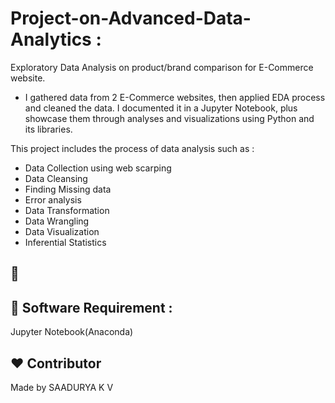 #                                    Project-on-Advanced-Data-Analytics :
Exploratory Data Analysis on product/brand comparison for E-Commerce website.

* I gathered data from 2 E-Commerce websites, then applied EDA process and cleaned the data. I documented it in a Jupyter Notebook, plus showcase them through analyses and visualizations using Python and its libraries.

This project includes the process of data analysis such as :
* Data Collection using web scarping
* Data Cleansing
* Finding Missing data
* Error analysis
* Data Transformation
* Data Wrangling
* Data Visualization
* Inferential Statistics

## 🚀 

## 🔑 Software Requirement :
   Jupyter Notebook(Anaconda)

## ❤️ Contributor
Made by SAADURYA K V
